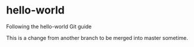 # hello-world
Following the hello-world Git guide

This is a change from another branch to be merged into master sometime.
